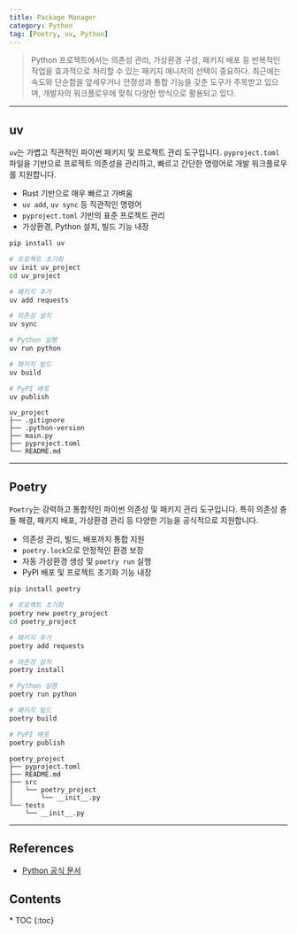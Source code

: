 ```yaml
---
title: Package Manager
category: Python
tag: [Poetry, uv, Python]
---
```


> Python 프로젝트에서는 의존성 관리, 가상환경 구성, 패키지 배포 등 반복적인 작업을 효과적으로 처리할 수 있는 패키지 매니저의 선택이 중요하다. 최근에는 속도와 단순함을 앞세우거나 안정성과 통합 기능을 갖춘 도구가 주목받고 있으며, 개발자의 워크플로우에 맞춰 다양한 방식으로 활용되고 있다.

---

## uv
`uv`는 가볍고 직관적인 파이썬 패키지 및 프로젝트 관리 도구입니다. `pyproject.toml` 파일을 기반으로 프로젝트 의존성을 관리하고, 빠르고 간단한 명령어로 개발 워크플로우를 지원합니다.

- Rust 기반으로 매우 빠르고 가벼움
- `uv add`, `uv sync` 등 직관적인 명령어
- `pyproject.toml` 기반의 표준 프로젝트 관리
- 가상환경, Python 설치, 빌드 기능 내장

```bash
pip install uv

# 프로젝트 초기화
uv init uv_project
cd uv_project

# 패키지 추가
uv add requests

# 의존성 설치
uv sync

# Python 실행
uv run python

# 패키지 빌드
uv build

# PyPI 배포
uv publish
```

```plaintext
uv_project
├── .gitignore
├── .python-version
├── main.py
├── pyproject.toml
└── README.md
```

---

## Poetry
`Poetry`는 강력하고 통합적인 파이썬 의존성 및 패키지 관리 도구입니다. 특히 의존성 충돌 해결, 패키지 배포, 가상환경 관리 등 다양한 기능을 공식적으로 지원합니다.

- 의존성 관리, 빌드, 배포까지 통합 지원
- `poetry.lock`으로 안정적인 환경 보장
- 자동 가상환경 생성 및 `poetry run` 실행
- PyPI 배포 및 프로젝트 초기화 기능 내장

```bash
pip install poetry

# 프로젝트 초기화
poetry new poetry_project
cd poetry_project

# 패키지 추가
poetry add requests

# 의존성 설치
poetry install

# Python 실행
poetry run python

# 패키지 빌드
poetry build

# PyPI 배포
poetry publish
```

```plaintext
poetry_project
├── pyproject.toml
├── README.md
├── src
│   └── poetry_project
│       └── __init__.py
└── tests
    └── __init__.py
```

---

## References
- [Python 공식 문서](https://docs.python.org/3/)

<nav class="post-toc" markdown="1">
  <h2>Contents</h2>
* TOC
{:toc}
</nav>
